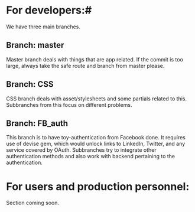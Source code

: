 # For developers:#
We have three main branches.
## Branch: master ##
Master branch deals with things that are app related. If the commit is too large, always take the safe route and branch from master please.
## Branch: CSS ##
CSS branch deals with asset/stylesheets and some partials related to this. Subbranches from this focus on different problems.
## Branch: FB_auth ##
This branch is to have toy-authentication from Facebook done. It requires use of devise gem, which would unlock links to LinkedIn, Twitter, and any service covered by OAuth. Subbranches try to integrate other authentication methods and also work with backend pertaining to the authentication.

# For users and production personnel: #
Section coming soon.